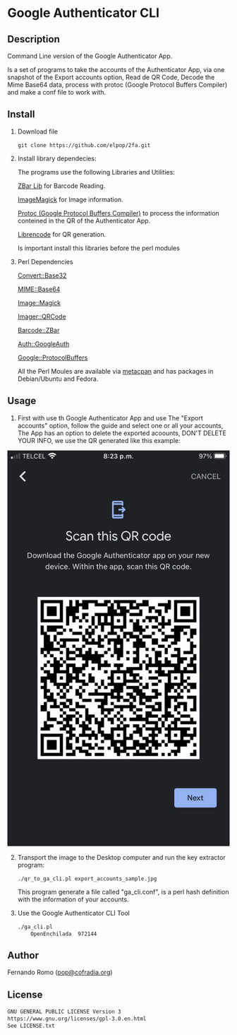 # Google Authenticator CLI

## Description

Command Line version of the Google Authenticator App.

Is a set of programs to take the accounts of the Authenticator App, via one snapshot of the Export accounts option, Read de QR Code, Decode the Mime Base64 data, process with protoc (Google Protocol Buffers Compiler) and make a conf file to work with.
    
## Install

1. Download file
  
    ```
    git clone https://github.com/elpop/2fa.git
    ```  

2. Install library dependecies:

   The programs use the following Libraries and Utilities:
   
    [ZBar Lib](http://zbar.sourceforge.net) for Barcode Reading.
    
    [ImageMagick](https://imagemagick.org) for Image information.
    
    [Protoc (Google Protocol Buffers Compiler)](https://github.com/protocolbuffers/protobuf#protocol-compiler-installation) to process the information conteined in the QR of the Authenticator App.
    
    [Librencode](https://github.com/fukuchi/libqrencode) for QR generation.
    
    Is important install this libraries before the perl modules

3. Perl Dependencies
    
    [Convert::Base32](https://metacpan.org/pod/Convert::Base32)
    
    [MIME::Base64](https://metacpan.org/pod/MIME::Base64)
    
    [Image::Magick](https://metacpan.org/pod/Image::Magick)
    
    [Imager::QRCode](https://metacpan.org/pod/Imager::QRCode)

    [Barcode::ZBar](https://metacpan.org/pod/Barcode::ZBar)

    [Auth::GoogleAuth](https://metacpan.org/pod/Auth::GoogleAuth)
        
    [Google::ProtocolBuffers](https://metacpan.org/pod/Google::ProtocolBuffers)

    All the Perl Moules are available via [metacpan](https://metacpan.org) and has packages in Debian/Ubuntu and Fedora.
    
## Usage

1. First with use th Google Authenticator App and use The "Export accounts" option, follow the guide and select one or all your accounts, The App has an option to delete the exported acoounts, DON'T DELETE YOUR INFO, we use the QR generated like this example:

![](https://github.com/elpop/2fa/blob/main/export_accounts_sample.jpg?raw=true)

2. Transport the image to the Desktop computer and run the key extractor program:

    ```   
    ./qr_to_ga_cli.pl export_accounts_sample.jpg
    ```
    This program generate a file called "ga_cli.conf", is a perl hash definition with the information of your accounts.

3. Use the Google Authenticator CLI Tool

    ```
    ./ga_cli.pl 
        OpenEnchilada  972144
    ```
    
## Author

   Fernando Romo (pop@cofradia.org)

## License
     
```
GNU GENERAL PUBLIC LICENSE Version 3
https://www.gnu.org/licenses/gpl-3.0.en.html
See LICENSE.txt
```
